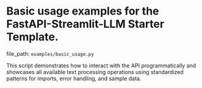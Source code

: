 # Basic usage examples for the FastAPI-Streamlit-LLM Starter Template.

  file_path: `examples/basic_usage.py`

This script demonstrates how to interact with the API programmatically
and showcases all available text processing operations using standardized
patterns for imports, error handling, and sample data.
